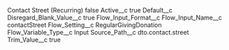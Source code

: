<?xml version="1.0" encoding="UTF-8"?>
<CustomMetadata xmlns="http://soap.sforce.com/2006/04/metadata" xmlns:xsi="http://www.w3.org/2001/XMLSchema-instance" xmlns:xsd="http://www.w3.org/2001/XMLSchema">
    <label>Contact Street (Recurring)</label>
    <protected>false</protected>
    <values>
        <field>Active__c</field>
        <value xsi:type="xsd:boolean">true</value>
    </values>
    <values>
        <field>Default__c</field>
        <value xsi:nil="true"/>
    </values>
    <values>
        <field>Disregard_Blank_Value__c</field>
        <value xsi:type="xsd:boolean">true</value>
    </values>
    <values>
        <field>Flow_Input_Format__c</field>
        <value xsi:nil="true"/>
    </values>
    <values>
        <field>Flow_Input_Name__c</field>
        <value xsi:type="xsd:string">contactStreet</value>
    </values>
    <values>
        <field>Flow_Setting__c</field>
        <value xsi:type="xsd:string">RegularGivingDonation</value>
    </values>
    <values>
        <field>Flow_Variable_Type__c</field>
        <value xsi:type="xsd:string">Input</value>
    </values>
    <values>
        <field>Source_Path__c</field>
        <value xsi:type="xsd:string">dto.contact.street</value>
    </values>
    <values>
        <field>Trim_Value__c</field>
        <value xsi:type="xsd:boolean">true</value>
    </values>
</CustomMetadata>
